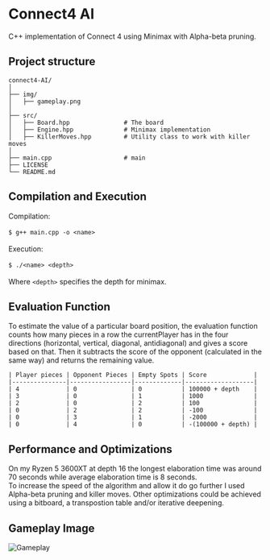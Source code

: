 # Connect4 AI
C++ implementation of Connect 4 using Minimax with Alpha-beta pruning.

## Project structure
 ```
connect4-AI/
│
├── img/
│   ├── gameplay.png
│
├── src/
│   ├── Board.hpp               # The board  
│   ├── Engine.hpp              # Minimax implementation       
│   ├── KillerMoves.hpp         # Utility class to work with killer moves               
│
├── main.cpp                    # main
├── LICENSE
└── README.md            
 ```

## Compilation and Execution
Compilation:
</br>
</br>
 ```$ g++ main.cpp -o <name>```
</br>
</br>
Execution:
</br>
</br>
  ```$ ./<name> <depth>```
</br>
</br>
Where ```<depth>``` specifies the depth for minimax.

## Evaluation Function
To estimate the value of a particular board position, the evaluation function counts how many pieces in a row the currentPlayer has in the four directions (horizontal, vertical, diagonal, antidiagonal) and gives a score based on that.
Then it subtracts the score of the opponent (calculated in the same way) and returns the remaining value.
</br>
```
| Player pieces | Opponent Pieces | Empty Spots | Score             |
|---------------|-----------------|-------------|-------------------|
| 4             | 0               | 0           | 100000 + depth    |
| 3             | 0               | 1           | 1000              |
| 2             | 0               | 2           | 100               |
| 0             | 2               | 2           | -100              |
| 0             | 3               | 1           | -2000             |
| 0             | 4               | 0           | -(100000 + depth) |
```
## Performance and Optimizations
On my Ryzen 5 3600XT at depth 16 the longest elaboration time was around 70 seconds while average elaboration time is 8 seconds.
</br>
To increase the speed of the algorithm and allow it do go further I used Alpha-beta pruning and killer moves. 
Other optimizations could be achieved using a bitboard, a transpostion table and/or iterative deepening.  
## Gameplay Image
![Gameplay](/img/gameplay.png)

 
